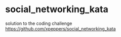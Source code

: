# social_networking_kata
solution to the coding challenge https://github.com/xpeppers/social_networking_kata
